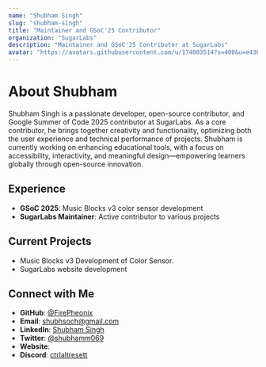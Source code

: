 ```yaml
---
name: "Shubham Singh"
slug: "shubham-singh"
title: "Maintainer and GSoC'25 Contributor"
organization: "SugarLabs"
description: "Maintainer and GSoC'25 Contributor at SugarLabs"
avatar: "https://avatars.githubusercontent.com/u/174003514?s=400&u=e43600ba24f563f3799388137119ae119c74ffac&v=4"
---
```


<!--markdownlint-disable-->

# About Shubham

Shubham Singh is a passionate developer, open-source contributor, and Google Summer of Code 2025 contributor at SugarLabs. As a core contributor, he brings together creativity and functionality, optimizing both the user experience and technical performance of projects. Shubham is currently working on enhancing educational tools, with a focus on accessibility, interactivity, and meaningful design—empowering learners globally through open-source innovation.


## Experience

- **GSoC 2025**: Music Blocks v3 color sensor development
- **SugarLabs Maintainer**: Active contributor to various projects

## Current Projects

- Music Blocks v3 Development of Color Sensor.
- SugarLabs website development


## Connect with Me

- **GitHub**: [@FirePheonix](https://github.com/FirePheonix)
- **Email**: [shubhsoch@gmail.com](mailto:shubhsoch@gmail.com)
- **LinkedIn**: [Shubham Singh](https://www.linkedin.com/in/shubham-singh-8a5643198/)
- **Twitter**: [@shubhamm069](https://x.com/shubhamm069)
- **Website**: 
- **Discord**: [ctrlaltresett](https://discord.com/users/Shubham#0418)